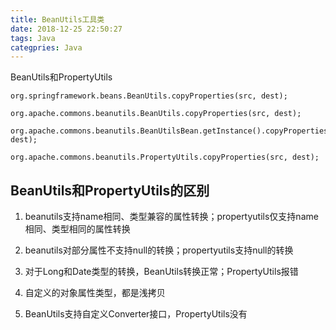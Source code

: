 ```yaml
---
title: BeanUtils工具类
date: 2018-12-25 22:50:27
tags: Java
categpries: Java
---
```

BeanUtils和PropertyUtils

<!-- more -->

```
org.springframework.beans.BeanUtils.copyProperties(src, dest);

```

```
org.apache.commons.beanutils.BeanUtils.copyProperties(src, dest);
```

```
org.apache.commons.beanutils.BeanUtilsBean.getInstance().copyProperties(src, dest);
```

```
org.apache.commons.beanutils.PropertyUtils.copyProperties(src, dest);
```


## BeanUtils和PropertyUtils的区别

1. beanutils支持name相同、类型兼容的属性转换；propertyutils仅支持name相同、类型相同的属性转换
2. beanutils对部分属性不支持null的转换；propertyutils支持null的转换

3. 对于Long和Date类型的转换，BeanUtils转换正常；PropertyUtils报错
4. 自定义的对象属性类型，都是浅拷贝
5. BeanUtils支持自定义Converter接口，PropertyUtils没有